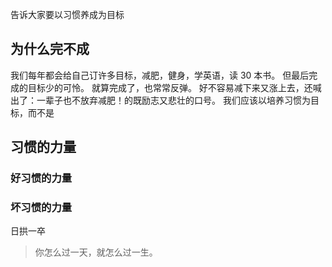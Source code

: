 告诉大家要以习惯养成为目标

## 为什么完不成
我们每年都会给自己订许多目标，减肥，健身，学英语，读 30 本书。
但最后完成的目标少的可怜。
就算完成了，也常常反弹。
好不容易减下来又涨上去，还喊出了：一辈子也不放弃减肥！的既励志又悲壮的口号。
我们应该以培养习惯为目标，而不是
## 习惯的力量
### 好习惯的力量
### 坏习惯的力量
日拱一卒
>你怎么过一天，就怎么过一生。
